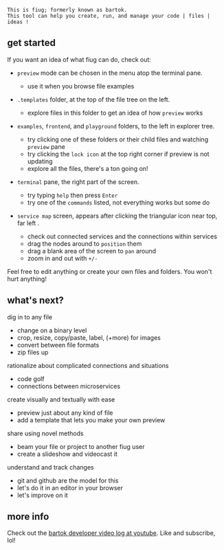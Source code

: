 <!-- no-select -->

<style>
	.background {
		text-align: center;
		margin: 0;
		background-image: url(examples/image/fiug-logo.svg);
		position: absolute;
		top: 40px;
		bottom: 0;
		left: 0;
		right: 0;
		background-size: contain;
		background-repeat: no-repeat;
		background-position: center;
		opacity: 0.01;
		z-index: -1;
	}
	body { margin-top: 1.5em; }
	.markdown-body p { margin-bottom: 0.25em; }
</style>
<p class="background"></p>

```
This is fiug; formerly known as bartok.
This tool can help you create, run, and manage your code | files | ideas !
```

## get started

If you want an idea of what fiug can do, check out:

- `preview` mode can be chosen in the menu atop the terminal pane.
	- use it when you browse file examples

- `.templates` folder, at the top of the file tree on the left.
	- explore files in this folder to get an idea of how `preview` works

- `examples`, `frontend`, and `playground` folders, to the left in explorer tree.
	- try clicking one of these folders or their child files and watching `preview` pane
	- try clicking the `lock icon` at the top right corner if preview is not updating
	- explore all the files, there's a ton going on!

- `terminal` pane, the right part of the screen.
	- try typing `help` then press `Enter`
	- try one of the `commands` listed, not everything works but some do

- `service map` screen, appears after clicking the triangular icon near top, far left .
	- check out connected services and the connections within services
	- drag the nodes around to `position` them
	- drag a blank area of the screen to `pan` around
	- zoom in and out with `+/-`

Feel free to edit anything or create your own files and folders. You won't hurt anything!

## what's next?

dig in to any file
- change on a binary level
- crop, resize, copy/paste, label, (+more) for images
- convert between file formats
- zip files up

rationalize about complicated connections and situations
- code golf
- connections between microservices

create visually and textually with ease
- preview just about any kind of file
- add a template that lets you make your own preview

share using novel methods
- beam your file or project to another fiug user
- create a slideshow and videocast it

understand and track changes
- git and github are the model for this
- let's do it in an editor in your browser
- let's improve on it

## more info

Check out the [bartok developer video log at youtube](https://www.youtube.com/playlist?list=PLzxw4c2I_GGe6q7XHWH2lXsc9VBfzsNB_).  Like and subscribe, lol!